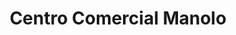 ---
title: "Centro Comercial Manolo"
url: /san-rafael/centro-comercial-manolo/
shop: centro comercial
---